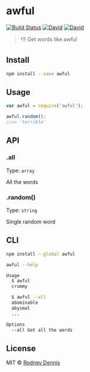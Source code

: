 # awful

[![Build Status](https://travis-ci.org/rod/awful.svg?branch=master)](https://travis-ci.org/rod/awful) [![David](https://img.shields.io/david/rod/awful.svg)]() [![David](https://img.shields.io/david/dev/rod/awful.svg)]()

> 👎 Get words like awful

## Install
~~~ bash
npm install --save awful
~~~

## Usage

~~~ javascript
var awful = require('awful');

awful.random();
//=> 'terrible'
~~~

## API

### .all

Type: `array`

All the words

### .random()

Type: `string`

Single random word

## CLI

~~~ bash
npm install --global awful
~~~

~~~ bash
awful --help

Usage
  $ awful
  crummy

  $ awful --all
  abominable
  abysmal
  ...

Options
  --all Get all the words
~~~

## License
MIT © [Rodney Dennis](https://github.com/rod)
